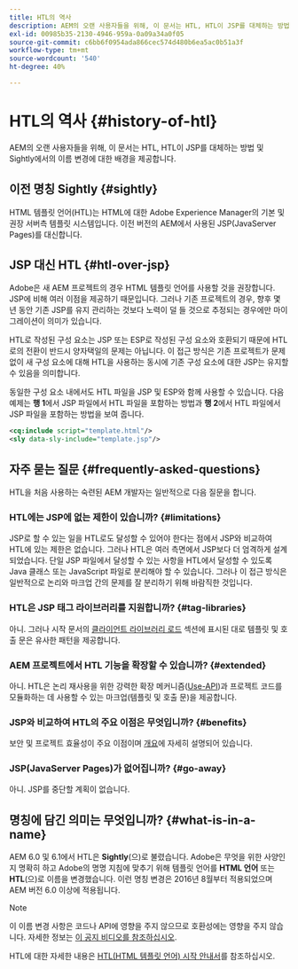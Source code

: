 ```yaml
---
title: HTL의 역사
description: AEM의 오랜 사용자들을 위해, 이 문서는 HTL, HTL이 JSP를 대체하는 방법 및 Sightly에서의 이름 변경에 대한 배경을 제공합니다.
exl-id: 00985b35-2130-4946-959a-0a09a34a0f05
source-git-commit: c6bb6f0954ada866cec574d480b6ea5ac0b51a3f
workflow-type: tm+mt
source-wordcount: '540'
ht-degree: 40%

---
```



# HTL의 역사 {#history-of-htl}

AEM의 오랜 사용자들을 위해, 이 문서는 HTL, HTL이 JSP를 대체하는 방법 및 Sightly에서의 이름 변경에 대한 배경을 제공합니다.

## 이전 명칭 Sightly {#sightly}

HTML 템플릿 언어(HTL)는 HTML에 대한 Adobe Experience Manager의 기본 및 권장 서버측 템플릿 시스템입니다. 이전 버전의 AEM에서 사용된 JSP(JavaServer Pages)를 대신합니다.

## JSP 대신 HTL {#htl-over-jsp}

Adobe은 새 AEM 프로젝트의 경우 HTML 템플릿 언어를 사용할 것을 권장합니다. JSP에 비해 여러 이점을 제공하기 때문입니다. 그러나 기존 프로젝트의 경우, 향후 몇 년 동안 기존 JSP를 유지 관리하는 것보다 노력이 덜 들 것으로 추정되는 경우에만 마이그레이션이 의미가 있습니다.

HTL로 작성된 구성 요소는 JSP 또는 ESP로 작성된 구성 요소와 호환되기 때문에 HTL로의 전환이 반드시 양자택일의 문제는 아닙니다. 이 접근 방식은 기존 프로젝트가 문제 없이 새 구성 요소에 대해 HTL을 사용하는 동시에 기존 구성 요소에 대한 JSP는 유지할 수 있음을 의미합니다.

동일한 구성 요소 내에서도 HTL 파일을 JSP 및 ESP와 함께 사용할 수 있습니다. 다음 예제는 **행 1**&#x200B;에서 JSP 파일에서 HTL 파일을 포함하는 방법과 **행 2**&#x200B;에서 HTL 파일에서 JSP 파일을 포함하는 방법을 보여 줍니다.

```xml
<cq:include script="template.html"/>
<sly data-sly-include="template.jsp"/>
```

## 자주 묻는 질문 {#frequently-asked-questions}

HTL을 처음 사용하는 숙련된 AEM 개발자는 일반적으로 다음 질문을 합니다.

### HTL에는 JSP에 없는 제한이 있습니까? {#limitations}

JSP로 할 수 있는 일을 HTL로도 달성할 수 있어야 한다는 점에서 JSP와 비교하여 HTL에 있는 제한은 없습니다. 그러나 HTL은 여러 측면에서 JSP보다 더 엄격하게 설계되었습니다. 단일 JSP 파일에서 달성할 수 있는 사항을 HTL에서 달성할 수 있도록 Java 클래스 또는 JavaScript 파일로 분리해야 할 수 있습니다. 그러나 이 접근 방식은 일반적으로 논리와 마크업 간의 문제를 잘 분리하기 위해 바람직한 것입니다.

### HTL은 JSP 태그 라이브러리를 지원합니까? {#tag-libraries}

아니. 그러나 시작 문서의 [클라이언트 라이브러리 로드](getting-started.md#loading-client-libraries) 섹션에 표시된 대로 템플릿 및 호출 문은 유사한 패턴을 제공합니다.

### AEM 프로젝트에서 HTL 기능을 확장할 수 있습니까? {#extended}

아니. HTL은 논리 재사용을 위한 강력한 확장 메커니즘([Use-API](#use-api-for-accessing-logic))과 프로젝트 코드를 모듈화하는 데 사용할 수 있는 마크업(템플릿 및 호출 문)을 제공합니다.

### JSP와 비교하여 HTL의 주요 이점은 무엇입니까? {#benefits}

보안 및 프로젝트 효율성이 주요 이점이며 [개요](overview.md)에 자세히 설명되어 있습니다.

### JSP(JavaServer Pages)가 없어집니까? {#go-away}

아니. JSP를 중단할 계획이 없습니다.

## 명칭에 담긴 의미는 무엇입니까? {#what-is-in-a-name}

AEM 6.0 및 6.1에서 HTL은 **Sightly**(으)로 불렸습니다. Adobe은 무엇을 위한 사양인지 명확히 하고 Adobe의 명명 지침에 맞추기 위해 템플릿 언어를 **HTML 언어** 또는 **HTL**(으)로 이름을 변경했습니다. 이런 명칭 변경은 2016년 8월부터 적용되었으며 AEM 버전 6.0 이상에 적용됩니다.

>[!NOTE]
>
>이 이름 변경 사항은 코드나 API에 영향을 주지 않으므로 호환성에는 영향을 주지 않습니다. 자세한 정보는 [이 공지 비디오를 참조하십시오](https://helpx.adobe.com/kr/experience-manager/how-to/announce-htl.html).

HTL에 대한 자세한 내용은 [HTL(HTML 템플릿 언어) 시작 안내서](overview.md)를 참조하십시오.
